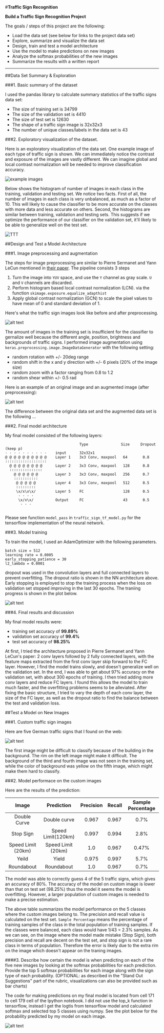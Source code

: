 #**Traffic Sign Recognition** 


**Build a Traffic Sign Recognition Project**

The goals / steps of this project are the following:

* Load the data set (see below for links to the project data set)
* Explore, summarize and visualize the data set
* Design, train and test a model architecture
* Use the model to make predictions on new images
* Analyze the softmax probabilities of the new images
* Summarize the results with a written report


[//]: # (Image References)

[image1]: ./write_up_images/figure1_dataset_visualization.png "Visualization"
[image2]: ./write_up_images/figure2_class_histogram.png "histogram"
[image3]: ./write_up_images/figure3_preprocessing.png "preprocessing"
[image4]: ./write_up_images/figure4_augment.png "augmentation"
[image5]: ./write_up_images/figure5_training_progress.png "training"
[image6]: ./write_up_images/figure6_custom_image.png "custom"
[image7]: ./write_up_images/figure7_pred_prob.png "custom"



---


##Data Set Summary & Exploration

###1. Basic summary of the dataset

I used the pandas library to calculate summary statistics of the traffic
signs data set:

* The size of training set is 34799
* The size of the validation set is 4410
* The size of test set is 12630
* The shape of a traffic sign image is 32x32x3
* The number of unique classes/labels in the data set is 43

###2. Exploratory visualization of the dataset.

Here is an exploratory visualization of the data set. One example image of each type of traffic sign is shown. We can immediately notice the contrast and exposure of the images are vastly different. We can imagine global and local contrast normalization will be needed to improve classification accuracy.

![example images][image1]

Below shows the histogram of number of images in each class in the training, validation and testing set. We notice two facts. First of all, the number of images in each class is very unbalanced, as much as a factor of 10. This will likely to cause the classifier to be more accurate on the classes with more data and less accurate on others. Second, the histograms are similar between training, validation and testing sets. This suggests if we optimize the performance of our classifier on the validation set, it'll likely to be able to generalize well on the test set.  

![TTT][image2]

##Design and Test a Model Architecture

###1. Image preprocessing and augmentation

The steps for image preprocessing are similar to Pierre Sermanet and Yann LeCun mentioned in [their paper](http://yann.lecun.com/exdb/publis/pdf/sermanet-ijcnn-11.pdf). The pipeline consists 3 steps

1. Turn the image into `YUV` space, and use the `Y` channel as gray scale. `U` and `V` channels are discarded.
2. Perform histogram based local contrast normalization (LCN). via the function `skimage.exposure.equalize_adapthist`
3. Apply global contrast normalization (GCN) to scale the pixel values to have mean of 0 and standard deviation of 1. 

Here's what the traffic sign images look like before and after preprocessing.

![alt text][image3]

The amount of images in the training set is insufficient for the classifier to gernalize well because the different angle, position, brightness and backgrounds of traffic signs. I performed image augmentation using `keras.preprocessing.image.ImageDataGenerator` with the following setting:

* random rotation with +/- 20deg range
* random shift in the x and y direction with +/- 6 pixels (20% of the image size)
* random zoom with a factor ranging from 0.8 to 1.2
* random shear within +/- 0.5 rad  


Here is an example of an original image and an augmented image (after preprocessing):

![alt text][image4]

The difference between the original data set and the augmented data set is the following ... 


###2. Final model architecture

My final model consisted of the following layers:

```
                                  Type               Size     Dropout (keep p)
· · · · · · · · · ·    input      32x32x1    
@ @ @ @ @ @ @ @ @ @    Layer 1    3x3 Conv, maxpool   64       0.8        
∶∶∶∶∶∶∶∶∶∶∶∶∶∶∶∶∶∶∶    
  @ @ @ @ @ @ @ @      Layer 2    3x3 Conv, maxpool   128      0.8     
  ∶∶∶∶∶∶∶∶∶∶∶∶∶∶∶     
    @ @ @ @ @ @        Layer 3    3x3 Conv, maxpool   256      0.7  
    ∶∶∶∶∶∶∶∶∶∶∶
     @ @ @ @ @         Layer 4    3x3 Conv, maxpool   512      0.5  
     ∶∶∶∶∶∶∶∶∶
     \x/x\x\x/         Layer 5    FC                  128      0.5    
      · · · ·         
      \x/x\x/          Output     FC                  43       0.5      
       · · ·                     
 
```
Please see function `model_pass` in `traffic_sign_tf_model.py` for the tensorflow implementation of the neural network. 

###3. Model training

To train the model, I used an AdamOptimizer with the following parameters.

```
batch size = 512
learning rate = 0.0005
early_stopping_patience = 30
l2_lambda = 0.0001 
```
dropout was used in the convolution layers and full connected layers to prevent overfitting. The dropout ratio is shown in the NN architecture above. Early stopping is employed to stop the training process when the loss on validation set stopped improving in the last 30 epochs. The traniing progress is shown in the plot below. 

![alt text][image5]


###4. Final results and discussion

My final model results were:

* training set accuracy of **99.89%**
* validation set accuracy of **99.4%**
* test set accuracy of **98.25%**

At first, I tried the architecture proposed in Pierre Sermanet and Yann LeCun's paper: 2 conv layers followd by 2 fully connected layers, with the feature maps extracted from the first conv layer skip forward to the FC layer. However, I find the model trains slowly, and doesn't generalize well on the validation set. In the end, I was able to get about 97% accuracy on the validation set, with about 300 epochs of training. I then tried adding more conv layers and reduce FC layers. I found this allows the model to train much faster, and the overfitting problems seems to be alleviated. After fixing the basic structure, I tried to vary the depth of each conv layer, the size of the FC layer, as well as the dropout ratio to find the balance between the test and validation loss. 
 

##Test a Model on New Images

###1. Custom traffic sign images

Here are five German traffic signs that I found on the web:

![alt text][image6] 

The first image might be difficult to classify because of the building in the background. The rim on the left image might make it difficult. The background of the third and fourth image was not seen in the training set, while the color of background was yellow on the fifth image, which might make them hard to classify.

###2. Model performace on the custom images 


Here are the results of the prediction:

| Image			        |     Prediction  | Precision  | Recall | Sample Percentage|
|:---------------------:|:---------------:| :--------:|:--------|:-----:|
| Double Curve       	| Double curve     | 0.967 | 0.967| 0.7%| 
| Stop Sign     			| Speed Limit(120km)|0.997 | 0.994| 2.8%|
| Speed Limit (20km)	| Speed Limit (20km)|1.0   | 0.967| 0.47%|
| Yeild      		       | Yield            |0.975  | 0.997| 5.7%|
| Roundabout		       | Roundabout       |1.0    |0.967 | 0.7%|


The model was able to correctly guess 4 of the 5 traffic signs, which gives an accuracy of 80%. The accuracy of the model on custom image is lower than that on test set (98.25%) thus the model it seems the model is overfitting. However, a larger population of custom images is needed to make a precise estimation.

The above table summarizes the model performance on the 5 classes where the custom images belong to. The precision and recall value is calculated on the test set. `Sample Percentage` means the percentage of training samples of the class in the total population of training samples. If the classes were balanced, each class would have 1/43 = 2.3% samples. As we can see, on the image where the model made mistake (Stop Sign), both precision and recall are decent on the test set, and stop sign is not a rare class in terms of population. Therefore the error is likely due to the extra rim on the image which doesn't appear on the traning images. 


####3. Describe how certain the model is when predicting on each of the five new images by looking at the softmax probabilities for each prediction. Provide the top 5 softmax probabilities for each image along with the sign type of each probability. (OPTIONAL: as described in the "Stand Out Suggestions" part of the rubric, visualizations can also be provided such as bar charts)

The code for making predictions on my final model is located from cell 171 to cell 179 cell of the Ipython notebook. I did not use the top_k function in tensorflow, instead I get the logtis from tensorflow model and calculated softmax and selected top 5 classes using numpy.  See the plot below for the probability predicted by my model on each image. 

![alt text][image7]


